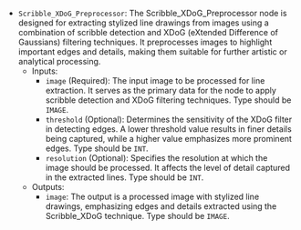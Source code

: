 - `Scribble_XDoG_Preprocessor`: The Scribble_XDoG_Preprocessor node is designed for extracting stylized line drawings from images using a combination of scribble detection and XDoG (eXtended Difference of Gaussians) filtering techniques. It preprocesses images to highlight important edges and details, making them suitable for further artistic or analytical processing.
    - Inputs:
        - `image` (Required): The input image to be processed for line extraction. It serves as the primary data for the node to apply scribble detection and XDoG filtering techniques. Type should be `IMAGE`.
        - `threshold` (Optional): Determines the sensitivity of the XDoG filter in detecting edges. A lower threshold value results in finer details being captured, while a higher value emphasizes more prominent edges. Type should be `INT`.
        - `resolution` (Optional): Specifies the resolution at which the image should be processed. It affects the level of detail captured in the extracted lines. Type should be `INT`.
    - Outputs:
        - `image`: The output is a processed image with stylized line drawings, emphasizing edges and details extracted using the Scribble_XDoG technique. Type should be `IMAGE`.

